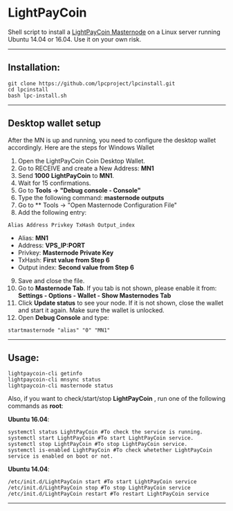 # LightPayCoin
Shell script to install a [LightPayCoin Masternode](https://www.lightpaycoin.org/) on a Linux server running Ubuntu 14.04 or 16.04. Use it on your own risk.

***
## Installation:
```
git clone https://github.com/lpcproject/lpcinstall.git
cd lpcinstall
bash lpc-install.sh
```
***

## Desktop wallet setup

After the MN is up and running, you need to configure the desktop wallet accordingly. Here are the steps for Windows Wallet
1. Open the LightPayCoin Coin Desktop Wallet.
2. Go to RECEIVE and create a New Address: **MN1**
3. Send **1000** **LightPayCoin** to **MN1**.
4. Wait for 15 confirmations.
5. Go to **Tools -> "Debug console - Console"**
6. Type the following command: **masternode outputs**
7. Go to  ** Tools -> "Open Masternode Configuration File"
8. Add the following entry:
```
Alias Address Privkey TxHash Output_index
```
* Alias: **MN1**
* Address: **VPS_IP:PORT**
* Privkey: **Masternode Private Key**
* TxHash: **First value from Step 6**
* Output index:  **Second value from Step 6**
9. Save and close the file.
10. Go to **Masternode Tab**. If you tab is not shown, please enable it from: **Settings - Options - Wallet - Show Masternodes Tab**
11. Click **Update status** to see your node. If it is not shown, close the wallet and start it again. Make sure the wallet is unlocked.
12. Open **Debug Console** and type:
```
startmasternode "alias" "0" "MN1"
```
***

## Usage:
```
lightpaycoin-cli getinfo
lightpaycoin-cli mnsync status
lightpaycoin-cli masternode status
```
Also, if you want to check/start/stop **LightPayCoin** , run one of the following commands as **root**:

**Ubuntu 16.04**:
```
systemctl status LightPayCoin #To check the service is running.
systemctl start LightPayCoin #To start LightPayCoin service.
systemctl stop LightPayCoin #To stop LightPayCoin service.
systemctl is-enabled LightPayCoin #To check whetether LightPayCoin service is enabled on boot or not.
```
**Ubuntu 14.04**:  
```
/etc/init.d/LightPayCoin start #To start LightPayCoin service
/etc/init.d/LightPayCoin stop #To stop LightPayCoin service
/etc/init.d/LightPayCoin restart #To restart LightPayCoin service
```
***
